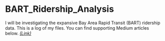 # BART_Ridership_Analysis
I will be investigating the expansive Bay Area Rapid Transit (BART) ridership data. This is a log of my files. You can find supporting Medium articles below.
[_(Link)_](https://medium.com/@atmikapai/a-journey-through-bart-ridership-trends-5cfdd0819c0c)
